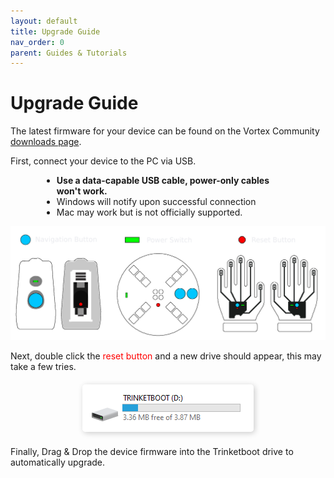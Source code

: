 ```yaml
---
layout: default
title: Upgrade Guide
nav_order: 0
parent: Guides & Tutorials
---
```


# Upgrade Guide

The latest firmware for your device can be found on the Vortex Community [downloads page](https://vortex.community/downloads).

First, connect your device to the PC via USB.

<div style="margin-left: 50px; margin-right: 50px" markdown="1">

- **Use a data-capable USB cable, power-only cables won't work.**
- Windows will notify upon successful connection
- Mac may work but is not officially supported.

</div>

![Device Buttons](assets/images/device-buttons.png)

Next, double click the <span style="color: #ff0000">reset button</span> and a new drive should appear, this may take a few tries.

<div style="text-align: center; margin: 20px">
  <img src="assets/images/trinketboot-drive.png" style="box-shadow: 2px 2px 10px rgba(0, 0, 0, 0.2); border-radius: 5px;">
</div>

Finally, Drag & Drop the device firmware into the Trinketboot drive to automatically upgrade.
